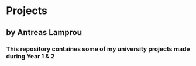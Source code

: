 # Projects
## by Antreas Lamprou
### This repository containes some of my university projects made during Year 1 &amp; 2
